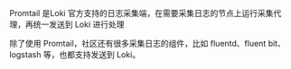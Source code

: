 Promtail 是Loki 官方支持的日志采集端，在需要采集日志的节点上运行采集代理，再统一发送到 Loki 进行处理

除了使用 Promtail，社区还有很多采集日志的组件，比如 fluentd、fluent bit、logstash 等，也都支持发送到 Loki。